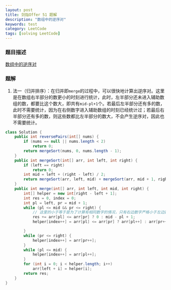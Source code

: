 ```yaml
---
layout: post
title: 剑指Offer 51 题解
description: "数组中的逆序对"
keywords: test
category: LeetCode
tags: [solving LeetCode]
---
```


### 题目描述
[数组中的逆序对](https://leetcode-cn.com/problems/shu-zu-zhong-de-ni-xu-dui-lcof/)

### 题解
1. 法一（归并排序）：在归并即`merge`的过程中，可以很快地计算出逆序对。这里是在数组右半部分的数更小的时刻进行统计，此时，左半部分还未进入辅助数组的数，都要比这个数大，即共有`mid-pl+1`个。若最后左半部分还有多的数，此时不需要统计，因为在右侧数字进入辅助数组的时刻已经统计过；若最后右半部分还有多的数，则这些数都比左半部分的数大，不会产生逆序对，因此也不需要统计。
```java
class Solution {
    public int reversePairs(int[] nums) {
        if (nums == null || nums.length < 2)
            return 0;
        return mergeSort(nums, 0, nums.length - 1);
    }
    public int mergeSort(int[] arr, int left, int right) {
        if (left == right)
            return 0;
        int mid = left + (right - left) / 2;
        return mergeSort(arr, left, mid) + mergeSort(arr, mid + 1, right) + merge(arr, left, mid, right);
    }
    public int merge(int[] arr, int left, int mid, int right) {
        int[] helper = new int[right - left + 1];
        int res = 0, index = 0;
        int pl = left, pr = mid + 1;
        while (pl <= mid && pr <= right) {
            // 这里的小于等于是为了计算有相同数字的情况，只有右边数字严格小于左边数字才进行统计。
            res += arr[pl] <= arr[pr] ? 0 : mid - pl + 1;
            helper[index++] = arr[pl] <= arr[pr] ? arr[pl++] : arr[pr++];

        }
        while (pr <= right) {
            helper[index++] = arr[pr++];
        }
        while (pl <= mid) {
            helper[index++] = arr[pl++];
        }
        for (int i = 0; i < helper.length; i++)
            arr[left + i] = helper[i];
        return res;
    }
}
```